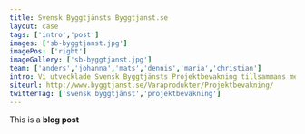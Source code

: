 ```yaml
---
title: Svensk Byggtjänsts Byggtjanst.se
layout: case
tags: ['intro','post']
images: ['sb-byggtjanst.jpg']
imagePos: ['right']
imageGallery: ['sb-byggtjanst.jpg']
team: ['anders','johanna','mats','dennis','maria','christian']
intro: Vi utvecklade Svensk Byggtjänsts Projektbevakning tillsammans med byråpartnern Britny.
siteurl: http://www.byggtjanst.se/Varaprodukter/Projektbevakning/
twitterTag: ['svensk byggtjänst','projektbevakning']
---
```


This is a **blog post**

